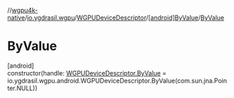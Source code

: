 //[wgpu4k-native](../../../../index.md)/[io.ygdrasil.wgpu](../../index.md)/[WGPUDeviceDescriptor](../index.md)/[[android]ByValue](index.md)/[ByValue](-by-value.md)

# ByValue

[android]\
constructor(handle: [WGPUDeviceDescriptor.ByValue](../../../io.ygdrasil.wgpu.android/-w-g-p-u-device-descriptor/-by-value/index.md) = io.ygdrasil.wgpu.android.WGPUDeviceDescriptor.ByValue(com.sun.jna.Pointer.NULL))